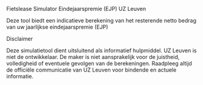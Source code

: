 Fietslease Simulator Eindejaarspremie (EJP) UZ Leuven

Deze tool biedt een indicatieve berekening van het resterende netto bedrag van uw jaarlijkse eindejaarspremie (EJP)

Disclaimer

Deze simulatietool dient uitsluitend als informatief hulpmiddel. 
UZ Leuven is niet de ontwikkelaar. 
De maker is niet aansprakelijk voor de juistheid, volledigheid of eventuele gevolgen van de berekeningen. 
Raadpleeg altijd de officiële communicatie van UZ Leuven voor bindende en actuele informatie.
